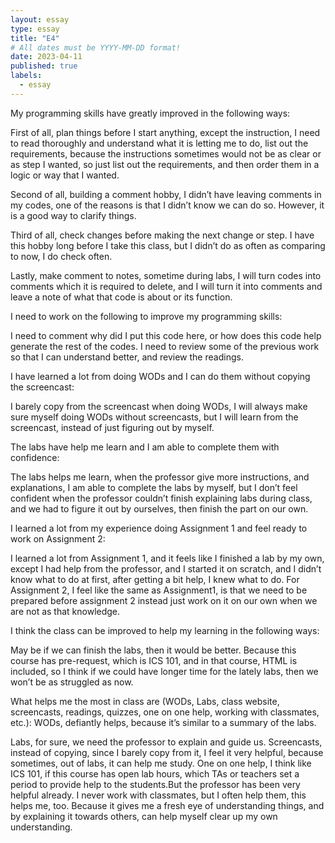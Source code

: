 ```yaml
---
layout: essay
type: essay
title: "E4"
# All dates must be YYYY-MM-DD format!
date: 2023-04-11
published: true
labels:
  - essay
---
```


My programming skills have greatly improved in the following ways:

First of all, plan things before I start anything, except the instruction, I need to read thoroughly and understand what it is letting me to do, list out the requirements, because the instructions sometimes would not be as clear or as step I wanted, so just list out the requirements, and then order them in a logic or way that I wanted.

Second of all, building a comment hobby, I didn’t have leaving comments in my codes, one of the reasons is that I didn’t know we can do so. However, it is a good way to clarify things.

Third of all, check changes before making the next change or step. I have this hobby long before I take this class, but I didn’t do as often as comparing to now, I do check often.

Lastly, make comment to notes, sometime during labs, I will turn codes into comments which it is required to delete, and I will turn it into comments and leave a note of what that code is about or its function.

I need to work on the following to improve my programming skills:

I need to comment why did I put this code here, or how does this code help generate the rest of the codes.
I need to review some of the previous work so that I can understand better, and review the readings.

I have learned a lot from doing WODs and I can do them without copying the screencast:

I barely copy from the screencast when doing WODs, I will always make sure myself doing WODs without screencasts, but I will learn from the screencast, instead of just figuring out by myself.

The labs have help me learn and I am able to complete them with confidence:

The labs helps me learn, when the professor give more instructions, and explanations, I am able to complete the labs by myself, but I don’t feel confident when the professor couldn’t finish explaining labs during class, and we had to figure it out by ourselves, then finish the part on our own.

I learned a lot from my experience doing Assignment 1 and feel ready to work on Assignment 2:

I learned a lot from Assignment 1, and it feels like I finished a lab by my own, except I had help from the professor, and I started it on scratch, and I didn’t know what to do at first, after getting a bit help, I knew what to do. For Assignment 2, I feel like the same as Assignment1, is that we need to be prepared before assignment 2 instead just work on it on our own when we are not as that knowledge.

I think the class can be improved to help my learning in the following ways:

May be if we can finish the labs, then it would be better. Because this course has pre-request, which is ICS 101, and in that course, HTML is included, so I think if we could have longer time for the lately labs, then we won’t be as struggled as now.

What helps me the most in class are (WODs, Labs, class website, screencasts, readings, quizzes, one on one help, working with classmates, etc.):
WODs, defiantly helps, because it’s similar to a summary of the labs.

Labs, for sure, we need the professor to explain and guide us.
Screencasts, instead of copying, since I barely copy from it, I feel it very helpful, because sometimes, out of labs, it can help me study.
One on one help, I think like ICS 101, if this course has open lab hours, which TAs or teachers set a period to provide help to the students.But the professor has been very helpful already.
I never work with classmates, but I often help them, this helps me, too. Because it gives me a fresh eye of understanding things, and by explaining it towards others, can help myself clear up my own understanding.
